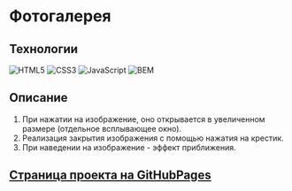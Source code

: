 # Фотогалерея

## Технологии

![HTML5](https://img.shields.io/badge/-HTML5-e34f26?logo=html5&logoColor=white)
![CSS3](https://img.shields.io/badge/-CSS3-1572b6?logo=css3&logoColor=white)
![JavaScript](https://img.shields.io/badge/-JavaScript-f7df1e?logo=javaScript&logoColor=black)
![BEM](https://img.shields.io/badge/-BEM-yellowgreen)

## Описание 
1. При нажатии на изображение, оно открывается в увеличенном размере (отдельное всплывающее окно).
2. Реализация закрытия изображения с помощью нажатия на крестик. 
3. При наведении на изображение - эффект приближения.
## [Страница проекта на GitHubPages](https://ekaterinatet.github.io/gallery/)
